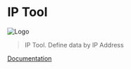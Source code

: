 # IP Tool
![Logo](https://github.com/ddrv/iptool/wiki/img/iptool.png)
> IP Tool. Define data by IP Address

[Documentation](https://github.com/ddrv/iptool/wiki)
